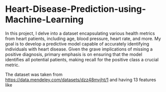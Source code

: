 # Heart-Disease-Prediction-using-Machine-Learning
In this project, I delve into a dataset encapsulating various health metrics from heart patients, including age, blood pressure, heart rate, and more. My goal is to develop a predictive model capable of accurately identifying individuals with heart disease. Given the grave implications of missing a positive diagnosis, primary emphasis is on ensuring that the model identifies all potential patients, making recall for the positive class a crucial metric.

The dataset was taken from https://data.mendeley.com/datasets/dzz48mvjht/1 and having 13 features like 

